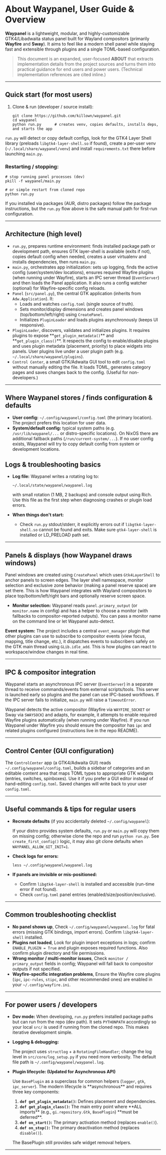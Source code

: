 # About Waypanel, User Guide & Overview

**Waypanel** is a lightweight, modular, and highly-customizable GTK4/Libadwaita status panel built for Wayland compositors (primarily **Wayfire** and **Sway**). It aims to feel like a modern shell panel while staying fast and extensible through plugins and a single TOML-based configuration.

> This document is an expanded, user-focused **ABOUT** that extracts implementation details from the project sources and turns them into practical guidance for end users and power users. (Technical implementation references are cited inline.)

---

## Quick start (for most users)

1.  Clone & run (developer / source install):

        git clone https://github.com/killown/waypanel.git
        cd waypanel
        python run.py      # creates venv, copies defaults, installs deps, and starts the app

`run.py` will detect or copy default configs, look for the GTK4 Layer Shell library (preloads `libgtk4-layer-shell.so` if found), create a per-user venv (`~/.local/share/waypanel/venv`) and install `requirements.txt` there before launching `main.py`.

### Restarting / stopping:

    # stop running panel processes (dev)
    pkill -f waypanel/main.py

    # or simple restart from cloned repo
    python run.py

If you installed via packages (AUR, distro packages) follow the package instructions, but the `run.py` flow above is the safe manual path for first-run configuration.

---

## Architecture (high level)

- `run.py`, prepares runtime environment: finds installed package path or development path, ensures GTK layer-shell is available (exits if not), copies default config when needed, creates a user virtualenv and installs dependencies, then runs `main.py`.
- `main.py`, orchestrates app initialization: sets up logging, finds the active config (user/system/dev locations), ensures required Wayfire plugins (when running under Wayfire), starts an IPC server thread (`EventServer`) and then loads the Panel application. It also runs a config watcher (optional) for Wayfire-specific config reloads.
- `Panel` (`src/panel.py`), the central GTK application (inherits from `Adw.Application`). It:
  - Loads and watches `config.toml` (single source of truth).
  - Sets monitor/display dimensions and creates panel windows (top/bottom/left/right) using `CreatePanel`.
  - Initializes `PluginLoader` and loads plugins asynchronously (keeps UI responsive).
- `PluginLoader`, discovers, validates and initializes plugins. It requires plugins to expose \*\*`get_plugin_metadata()`\*\* and \*\*`get_plugin_class()`\*\*. It respects the config to enable/disable plugins and uses plugin metadata (placement, priority) to place widgets into panels. User plugins live under a user plugin path (e.g. `~/.local/share/waypanel/plugins`).
- `Control Center`, a small GTK/Adwaita GUI tool to edit `config.toml` without manually editing the file. It loads TOML, generates category pages and saves changes back to the config. (Useful for non-developers.)

---

## Where Waypanel stores / finds configuration & defaults

- **User config:** `~/.config/waypanel/config.toml` (the primary location). The project prefers this location for user data.
- **System/default config:** typical system paths (e.g. `/usr/lib/waypanel/...` or distro-specific locations). On NixOS there are additional fallback paths (`/run/current-system/...`). If no user config exists, Waypanel will try to copy default config from system or development locations.

## Logs & troubleshooting basics

- **Log file:** Waypanel writes a rotating log to:

      ~/.local/state/waypanel/waypanel.log

  with small rotation (1 MB, 2 backups) and console output using Rich. Use this file as the first step when diagnosing crashes or plugin load errors.

- **When things don't start:**
  - Check `run.py` stdout/stderr, it explicitly errors out if `libgtk4-layer-shell.so` cannot be found and exits. Make sure `gtk4-layer-shell` is installed or LD_PRELOAD path set.

---

## Panels & displays (how Waypanel draws windows)

Panel windows are created using `CreatePanel` which uses `Gtk4LayerShell` to anchor panels to screen edges. The layer shell namespace, monitor selection and exclusive zone behavior (making a panel reserve space) are set there. This is how Waypanel integrates with Wayland compositors to place top/bottom/left/right bars and optionally reserve screen space.

- **Monitor selection:** Waypanel reads `panel.primary_output` (or `monitor.name` in config) and has a helper to choose a monitor (with fallbacks to compositor-reported outputs). You can pass a monitor name on the command line or let Waypanel auto-detect.

**Event system:** The project includes a central `event_manager` plugin that other plugins can use to subscribe to compositor events (view focus, mapping, title change, etc.), it dispatches events to subscribers safely on the GTK main thread using `GLib.idle_add`. This is how plugins can react to workspace/window changes in real time.

---

## IPC & compositor integration

Waypanel starts an asynchronous IPC server (`EventServer`) in a separate thread to receive commands/events from external scripts/tools. This server is launched early so plugins and the panel can use IPC-based workflows. If the IPC server fails to initialize, `main.py` will raise a `TimeoutError`.

Waypanel detects the active compositor (Wayfire via `WAYFIRE_SOCKET` or Sway via `SWAYSOCK`) and adapts, for example, it attempts to enable required Wayfire plugins automatically (when running under Wayfire). If you run Waypanel under Wayfire you should ensure the compositor has `ipc` and related plugins configured (instructions live in the repo README).

---

## Control Center (GUI configuration)

The `ControlCenter` app (a GTK4/Adwaita GUI) reads `~/.config/waypanel/config.toml`, builds a sidebar of categories and an editable content area that maps TOML types to appropriate GTK widgets (entries, switches, spinboxes). Use it if you prefer a GUI editor instead of hand-editing `config.toml`. Saved changes will write back to your user `config.toml`.

---

## Useful commands & tips for regular users

- **Recreate defaults** (if you accidentally deleted `~/.config/waypanel`):

  If your distro provides system defaults, `run.py` or `main.py` will copy them on missing config; otherwise clone the repo and run `python run.py`. See `create_first_config()` logic, it may also git clone defaults when `WAYPANEL_ALLOW_GIT_INIT=1`.

- **Check logs for errors:**

      less ~/.config/waypanel/waypanel.log

- **If panels are invisible or mis-positioned:**
  - Confirm `libgtk4-layer-shell` is installed and accessible (run-time error if not found).
  - Check `config.toml` panel entries (enabled/size/position/exclusive).

---

## Common troubleshooting checklist

- **No panel shows up**, Check `~/.config/waypanel/waypanel.log` for fatal errors (missing GTK bindings, import errors). Confirm `libgtk4-layer-shell` installed.
- **Plugins not loaded**, Look for plugin import exceptions in logs; confirm `ENABLE_PLUGIN = True` and plugin exposes required functions. Also confirm plugin directory and file permissions.
- **Wrong monitor / multi-monitor issues**, Check `monitor / primary_output` fields in config; Waypanel will fall back to compositor outputs if not specified.
- **Wayfire-specific integration problems**, Ensure the Wayfire core plugins (`ipc`, `ipc-rules`, `stipc`, and other recommended ones) are enabled in your `~/.config/wayfire.ini`.

---

## For power users / developers

- **Dev mode:** When developing, `run.py` prefers installed package paths but can run from the repo (dev path). It sets `PYTHONPATH` accordingly so your local `src/` is used if running from the cloned repo. This makes iterative development simple.
- **Logging & debugging:**

  The project uses `structlog` + a `RotatingFileHandler`; change the log level in `src/core/log_setup.py` if you need more verbosity. The default file path is `~/.config/waypanel/waypanel.log`.

- **Plugin lifecycle: (Updated for Asynchronous API)**

  Use `BasePlugin` as a superclass for common helpers (`logger`, `gtk`, `ipc_server`). The modern lifecycle is \*\*asynchronous\*\* and requires three key components:
  1.  **`def get_plugin_metadata()`:** Defines placement and dependencies.
  2.  **`def get_plugin_class()`:** The main entry point where \*\*ALL imports\*\* (e.g., `gi.repository.Gtk`, `BasePlugin`) \*\*must be deferred\*\*.
  3.  **`def on_start()`:** The primary activation method (replaces `enable()`).
  4.  **`def on_stop()`:** The primary deactivation method (replaces `disable()`).

  The BasePlugin still provides safe widget removal helpers.

---
